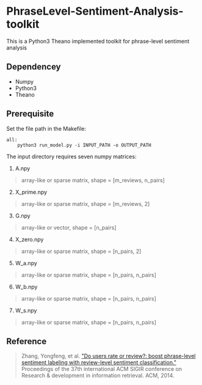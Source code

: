 PhraseLevel-Sentiment-Analysis-toolkit
======================================

This is a Python3 Theano implemented toolkit for phrase-level sentiment analysis

Dependencey
-----------

* Numpy
* Python3
* Theano

Prerequisite
------------

Set the file path in the Makefile:
```
all:
	python3 run_model.py -i INPUT_PATH -o OUTPUT_PATH
```

The input directory requires seven numpy matrices:

1. 	A.npy
> array-like or sparse matrix, shape = [m_reviews, n_pairs]
2. 	X\_prime.npy
> array-like or sparse matrix, shape = [m_reviews, 2]
3. 	G.npy
> array-like or vector, shape = [n_pairs]
4. 	X\_zero.npy
> array-like or sparse matrix, shape = [n_pairs, 2]
5. 	W\_a.npy
> array-like or sparse matrix, shape = [n_pairs, n_pairs]
6. 	W\_b.npy
> array-like or sparse matrix, shape = [n_pairs, n_pairs]
7. 	W\_s.npy
> array-like or sparse matrix, shape = [n_pairs, n_pairs]
	

Reference
---------

> Zhang, Yongfeng, et al. ["Do users rate or review?: boost phrase-level sentiment labeling 
with review-level sentiment classification."](http://yongfeng.me/attach/bps-zhang.pdf) Proceedings of the 37th international ACM SIGIR 
conference on Research & development in information retrieval. ACM, 2014.
